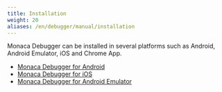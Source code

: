 ```yaml
---
title: Installation
weight: 20
aliases: /en/debugger/manual/installation
---
```


Monaca Debugger can be installed in several platforms such as Android,
Android Emulator, iOS and Chrome App.

- [Monaca Debugger for Android](debugger_android)
- [Monaca Debugger for iOS](debugger_ios)
- [Monaca Debugger for Android Emulator](debugger_emulator)

